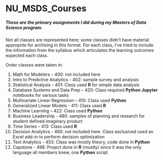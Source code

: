 # NU_MSDS_Courses
##### These are the primary assignments I did during my Masters of Data Science program.  

Not all classes are represented here; some classes didn't have material approprite for archiving in this format.
For each class, I've tried to include the information from the syllabus which articulates the learning outcomes expected each class.

Order classes were taken in:

1.	Math for Modelers – 400: not included here
2.	Intro to Predictive Analytics - 402: sample survey and analysis
3.	Statistical Analysis - 401: Class used **R** for simple data analysis
4.	Database Systems and Data Prep – 420: Class required **Python Jupyter** notebooks for various tasks
5.	Multivariate Linear Regression – 410: Class used **Python**
6.	Generalized Linear Models - 411: Class used **R**
7.	Machine Learning – 422: Class used **Python**
8.	Business Leadership - 480: samples of planning and research for student defined imaginary product
9.	Time Series – 413: Class used **R**
10.	Decision Analytics - 460: not included here.  Class exclusived used an Excel add-in to perform decision optimization
11.	Text Analytics - 453: Class was mostly theory, code done in **Python** 
12.	Capstone - 498: Project done in **R** (mostly) since it was the only language all members knew, one **Python** script
